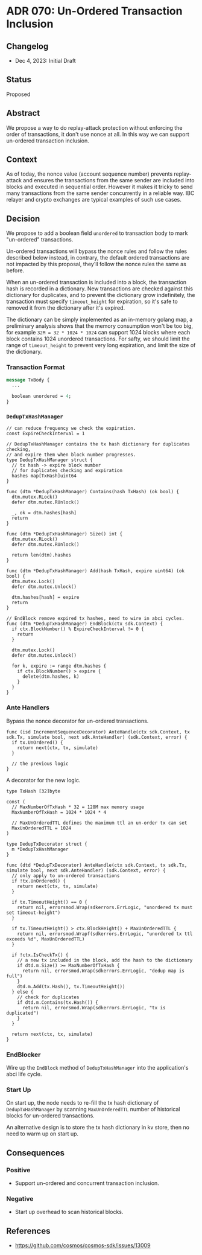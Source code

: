# ADR 070: Un-Ordered Transaction Inclusion

## Changelog

* Dec 4, 2023: Initial Draft

## Status

Proposed

## Abstract

We propose a way to do replay-attack protection without enforcing the order of transactions, it don't use nonce at all. In this way we can support un-ordered transaction inclusion.

## Context

As of today, the nonce value (account sequence number) prevents replay-attack and ensures the transactions from the same sender are included into blocks and executed in sequential order. However it makes it tricky to send many transactions from the same sender concurrently in a reliable way. IBC relayer and crypto exchanges are typical examples of such use cases.

## Decision

We propose to add a boolean field `unordered` to transaction body to mark "un-ordered" transactions.

Un-ordered transactions will bypass the nonce rules and follow the rules described below instead, in contrary, the default ordered transactions are not impacted by this proposal, they'll follow the nonce rules the same as before.

When an un-ordered transaction is included into a block, the transaction hash is recorded in a dictionary. New transactions are checked against this dictionary for duplicates, and to prevent the dictionary grow indefinitely, the transaction must specify `timeout_height` for expiration, so it's safe to removed it from the dictionary after it's expired.

The dictionary can be simply implemented as an in-memory golang map, a preliminary analysis shows that the memory consumption won't be too big, for example `32M = 32 * 1024 * 1024` can support 1024 blocks where each block contains 1024 unordered transactions. For safty, we should limit the range of `timeout_height` to prevent very long expiration, and limit the size of the dictionary.

### Transaction Format

```protobuf
message TxBody {
  ...

  boolean unordered = 4; 
}
```

### `DedupTxHashManager`

```golang
// can reduce frequency we check the expiration.
const ExpireCheckInterval = 1

// DedupTxHashManager contains the tx hash dictionary for duplicates checking,
// and expire them when block number progresses.
type DedupTxHashManager struct {
  // tx hash -> expire block number
  // for duplicates checking and expiration
  hashes map[TxHash]uint64
}

func (dtm *DedupTxHashManager) Contains(hash TxHash) (ok bool) {
  dtm.mutex.RLock()
  defer dtm.mutex.RUnlock()

  _, ok = dtm.hashes[hash]
  return
}

func (dtm *DedupTxHashManager) Size() int {
  dtm.mutex.RLock()
  defer dtm.mutex.RUnlock()

  return len(dtm).hashes
}

func (dtm *DedupTxHashManager) Add(hash TxHash, expire uint64) (ok bool) {
  dtm.mutex.Lock()
  defer dtm.mutex.Unlock()

  dtm.hashes[hash] = expire
  return
}

// EndBlock remove expired tx hashes, need to wire in abci cycles.
func (dtm *DedupTxHashManager) EndBlock(ctx sdk.Context) {
  if ctx.BlockNumber() % ExpireCheckInterval != 0 {
    return
  }

  dtm.mutex.Lock()
  defer dtm.mutex.Unlock()

  for k, expire := range dtm.hashes {
    if ctx.BlockNumber() > expire {
      delete(dtm.hashes, k)
    }
  }
}
```

### Ante Handlers

Bypass the nonce decorator for un-ordered transactions.

```golang
func (isd IncrementSequenceDecorator) AnteHandle(ctx sdk.Context, tx sdk.Tx, simulate bool, next sdk.AnteHandler) (sdk.Context, error) {
  if tx.UnOrdered() {
    return next(ctx, tx, simulate)
  }
  
  // the previous logic
}
```

A decorator for the new logic.

```golang
type TxHash [32]byte

const (
  // MaxNumberOfTxHash * 32 = 128M max memory usage
  MaxNumberOfTxHash = 1024 * 1024 * 4

  // MaxUnOrderedTTL defines the maximum ttl an un-order tx can set
  MaxUnOrderedTTL = 1024
)

type DedupTxDecorator struct {
  m *DedupTxHashManager
}

func (dtd *DedupTxDecorator) AnteHandle(ctx sdk.Context, tx sdk.Tx, simulate bool, next sdk.AnteHandler) (sdk.Context, error) {
  // only apply to un-ordered transactions
  if !tx.UnOrdered() {
    return next(ctx, tx, simulate)
  }

  if tx.TimeoutHeight() == 0 {
    return nil, errorsmod.Wrap(sdkerrors.ErrLogic, "unordered tx must set timeout-height")
  }

  if tx.TimeoutHeight() > ctx.BlockHeight() + MaxUnOrderedTTL {
    return nil, errorsmod.Wrapf(sdkerrors.ErrLogic, "unordered tx ttl exceeds %d", MaxUnOrderedTTL)
  }

  if !ctx.IsCheckTx() {
    // a new tx included in the block, add the hash to the dictionary
    if dtd.m.Size() >= MaxNumberOfTxHash {
      return nil, errorsmod.Wrap(sdkerrors.ErrLogic, "dedup map is full")
    }
    dtd.m.Add(tx.Hash(), tx.TimeoutHeight())
  } else {
    // check for duplicates
    if dtd.m.Contains(tx.Hash()) {
      return nil, errorsmod.Wrap(sdkerrors.ErrLogic, "tx is duplicated")
    }
  }

  return next(ctx, tx, simulate)
}
```

### EndBlocker

Wire up the `EndBlock` method of `DedupTxHashManager` into the application's abci life cycle.

### Start Up

On start up, the node needs to re-fill the tx hash dictionary of `DedupTxHashManager` by scanning `MaxUnOrderedTTL` number of historical blocks for un-ordered transactions.

An alternative design is to store the tx hash dictionary in kv store, then no need to warm up on start up.

## Consequences

### Positive

* Support un-ordered and concurrent transaction inclusion.

### Negative

- Start up overhead to scan historical blocks.

## References

* https://github.com/cosmos/cosmos-sdk/issues/13009
